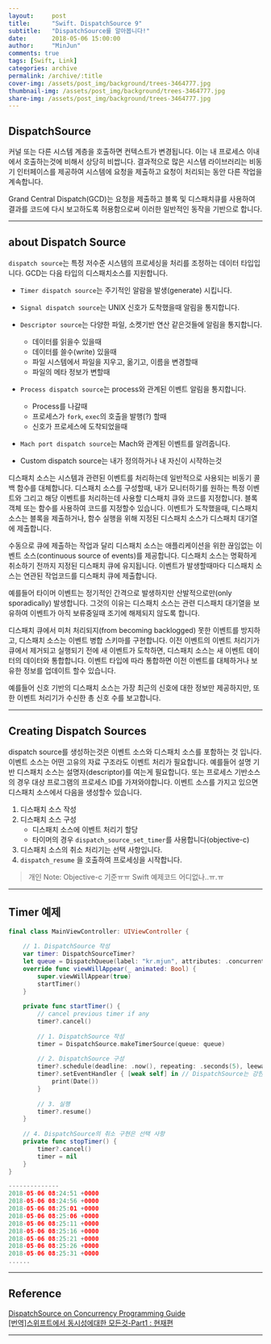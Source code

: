 ```yaml
---
layout:     post
title:      "Swift. DispatchSource 9"
subtitle:   "DispatchSource를 알아봅니다!"
date:       2018-05-06 15:00:00
author:     "MinJun"
comments: true 
tags: [Swift, Link]
categories: archive
permalink: /archive/:title
cover-img: /assets/post_img/background/trees-3464777.jpg
thumbnail-img: /assets/post_img/background/trees-3464777.jpg
share-img: /assets/post_img/background/trees-3464777.jpg
---
```


## DispatchSource 

커널 또는 다른 시스템 계층을 호출하면 컨텍스트가 변경됩니다. 이는 내 프로세스 이내에서 호출하는것에 비해서 상당히 비쌉니다. 
결과적으로 많은 시스템 라이브러리는 비동기 인터페이스를 제공하여 시스템에 요청을 제출하고 요청이 처리되는 동안 다른 작업을 계속합니다. 

Grand Central Dispatch(GCD)는 요청을 제출하고 블록 및 디스패치큐를 사용하여 결과를 코드에 다시 보고하도록 허용함으로써 이러한 일반적인 동작을 기반으로 합니다. 

---

## about Dispatch Source 

`dispatch source`는 특정 저수준 시스템의 프로세싱을 처리를 조정하는 데이터 타입입니다. GCD는 다음 타입의 디스패치소스를 지원합니다. 

- `Timer dispatch source`는 주기적인 알람을 발생(generate) 시킵니다.
- `Signal dispatch source`는 UNIX 신호가 도착했을때 알림을 통지합니다.
- `Descriptor source`는 다양한 파일, 소켓기반 연산 같은것들에 알림을 통지합니다.
	- 데이터를 읽을수 있을때  
	- 데이터를 쓸수(write) 있을때
	- 파일 시스템에서 파일을 지우고, 옮기고, 이름을 변경할때
	- 파일의 메타 정보가 변할때

- `Process dispatch source`는 process와 관계된 이벤트 알림을 통지합니다.
	- Process를 나갈때
	- 프로세스가 `fork`, `exec`의 호출을 발행(?) 할때
	- 신호가 프로세스에 도착되었을때
- `Mach port dispatch source`는 Mach와 관계된 이벤트를 알려줍니다.
- Custom dispatch source는 내가 정의하거나 내 자신이 시작하는것


디스패치 소스는 시스템과 관련된 이벤트를 처리하는데 일반적으로 사용되는 비동기 콜백 함수를 대체합니다. 디스패치 소스를 구성할때, 내가 모니터하기를 원하는 특정 이벤트와 그리고 해당 이벤트를 처리하는데 사용할 디스패치 큐와 코드를 지정합니다. 블록객체 또는 함수를 사용하여 코드를 지정할수 있습니다. 이벤트가 도착했을때, 디스패치 소스는 블록을 제출하거나, 함수 실행을 위해 지정된 디스패치 소스가 디스패치 대기열에 제출합니다. 

수동으로 큐에 제출하는 작업과 달리 디스패치 소스는 애플리케이션을 위한 끊임없는 이벤트 소스(continuous source of events)를 제공합니다. 디스패치 소스는 명확하게 취소하기 전까지 지정된 디스패치 큐에 유지됩니다. 이벤트가 발생할때마다 디스패치 소스는 연관된 작업코드를 디스패치 큐에 제출합니다. 

예를들어 타이머 이벤트는 정기적인 간격으로 발생하지만 산발적으로만(only sporadically) 발생합니다. 그것의 이유는 디스패치 소스는 관련 디스패치 대기열을 보유하여 이벤트가 아직 보류중일때 조기에 해제되지 않도록 합니다. 

디스패치 큐에서 미처 처리되지(from becoming backlogged) 못한 이벤트를 방지하고, 디스패치 소스는 이벤트 병합 스키마를 구현합니다. 이전 이벤트의 이벤트 처리기가 큐에서 제거되고 실행되기 전에 새 이벤트가 도착하면, 디스패치 소스는 새 이벤트 데이터의 데이터와 통합합니다. 이벤트 타입에 따라 통합하면 이전 이벤트를 대체하거나 보유한 정보를 업데이트 할수 있습니다. 

예를들어 신호 기반의 디스패치 소스는 가장 최근의 신호에 대한 정보만 제공하지만, 또한 이벤트 처리기가 수신한 총 신호 수를 보고합니다. 

---

## Creating Dispatch Sources 


dispatch source를 생성하는것은 이벤트 소스와 디스패치 소스를 포함하는 것 입니다. 이벤트 소스는 어떤 고유의 자료 구조라도 이벤트 처리가 필요합니다. 예를들어 설명 기반 디스패치 소스는 설명자(descriptor)를 여는게 필요합니다. 또는 프로세스 기반소스의 경우 대상 프로그램의 프로세스 ID를 가져와야합니다. 이벤트 소스를 가지고 있으면 디스패치 소스에서 다음을 생성할수 있습니다. 

1. 디스패치 소스 작성 
2. 디스패치 소스 구성 
	- 디스패치 소스에 이벤트 처리기 할당 
	- 타이머의 경우 `dispatch_source_set_timer`를 사용합니다(objective-c) 
3. 디스패치 소스의 취소 처리기는 선택 사항입니다. 
4. `dispatch_resume` 을 호출하여 프로세싱을 시작합니다.

> 개인 Note: Objective-c 기준ㅠㅠ Swift 예제코드 어디없나..ㅠ.ㅠ

---

## Timer 예제 

```swift
final class MainViewController: UIViewController {
    
    // 1. DispatchSource 작성
    var timer: DispatchSourceTimer?
    let queue = DispatchQueue(label: "kr.mjun", attributes: .concurrent)
    override func viewWillAppear(_ animated: Bool) {
        super.viewWillAppear(true)
        startTimer()
    }
    
    private func startTimer() {
        // cancel previous timer if any
        timer?.cancel()
            
        // 1. DispatchSource 작성
        timer = DispatchSource.makeTimerSource(queue: queue)
        
        // 2. DispatchSource 구성
        timer?.schedule(deadline: .now(), repeating: .seconds(5), leeway: .milliseconds(100))
        timer?.setEventHandler { [weak self] in // DispatchSource는 강한 참조
            print(Date())
        }
        
        // 3. 실행
        timer?.resume()
    }
    
    // 4. DispatchSource의 취소 구현은 선택 사항
    private func stopTimer() {
        timer?.cancel()
        timer = nil
    }
}

--------------
2018-05-06 08:24:51 +0000
2018-05-06 08:24:56 +0000
2018-05-06 08:25:01 +0000
2018-05-06 08:25:06 +0000
2018-05-06 08:25:11 +0000
2018-05-06 08:25:16 +0000
2018-05-06 08:25:21 +0000
2018-05-06 08:25:26 +0000
2018-05-06 08:25:31 +0000
......
```


---


## Reference 

[DispatchSource on Concurrency Programming Guide](https://developer.apple.com/library/content/documentation/General/Conceptual/ConcurrencyProgrammingGuide/GCDWorkQueues/GCDWorkQueues.html)<br>
[[번역]스위프트에서 동시성에대한 모든것-Part1 : 현재편](http://blog.canapio.com/128) <br>

---
